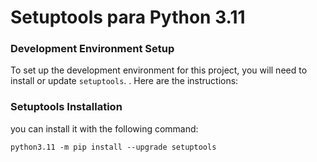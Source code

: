 
# Setuptools para Python 3.11

###  Development Environment Setup

To set up the development environment for this project, you will need to install or update `setuptools`.
. Here are the instructions:

### Setuptools Installation

you can install it with the following command:

    python3.11 -m pip install --upgrade setuptools





